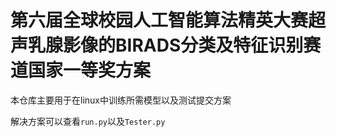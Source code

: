 # 第六届全球校园人工智能算法精英大赛超声乳腺影像的BIRADS分类及特征识别赛道国家一等奖方案

本仓库主要用于在linux中训练所需模型以及测试提交方案

解决方案可以查看`run.py`以及`Tester.py`
